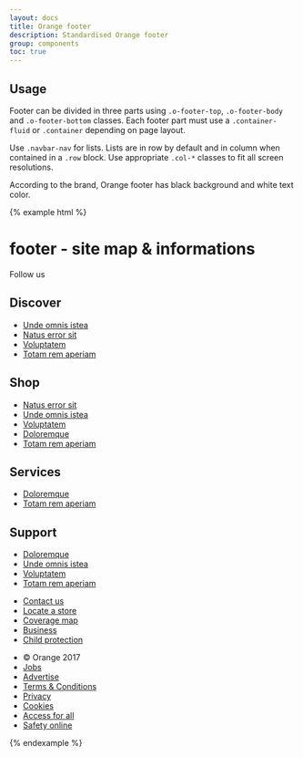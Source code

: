 ```yaml
---
layout: docs
title: Orange footer
description: Standardised Orange footer
group: components
toc: true
---
```


## Usage

Footer can be divided in three parts using `.o-footer-top`, `.o-footer-body` and `.o-footer-bottom` classes.
Each footer part must use a `.container-fluid` or `.container` depending on page layout.

Use `.navbar-nav` for lists. Lists are in row by default and in column when contained in a `.row` block. Use appropriate `.col-*` classes to fit all screen resolutions.

According to the brand, Orange footer has black background and white text color.

{% example html %}
<footer class="o-footer" role="contentinfo">
    <h1 class="sr-only">footer - site map & informations</h1>
    <div class="o-footer-top">
        <div class="container-fluid">
            <span>Follow us</span>
        </div>
    </div>
    <div class="o-footer-body">
        <div class="container-fluid">
            <div class="row">
                <div class="col-md-3 col-sm-6">
                    <h2>Discover</h2>
                    <ul class="navbar-nav">
                        <li><a href="#">Unde omnis istea</a></li>
                        <li><a href="#">Natus error sit</a></li>
                        <li><a href="#">Voluptatem</a></li>
                        <li><a href="#">Totam rem aperiam</a></li>
                    </ul>
                </div>
                <div class="col-md-3 col-sm-6">
                    <h2>Shop</h2>
                    <ul class="navbar-nav">
                        <li><a href="#">Natus error sit</a></li>
                        <li><a href="#">Unde omnis istea</a></li>
                        <li><a href="#">Voluptatem</a></li>
                        <li><a href="#">Doloremque</a></li>
                        <li><a href="#">Totam rem aperiam</a></li>
                    </ul>
                </div>
                <div class="col-md-3 col-sm-6">
                    <h2>Services</h2>
                    <ul class="navbar-nav">
                        <li><a href="#">Doloremque</a></li>
                        <li><a href="#">Totam rem aperiam</a></li>
                    </ul>
                </div>
                <div class="col-md-3 col-sm-6">
                    <h2>Support</h2>
                    <ul class="navbar-nav">
                        <li><a href="#">Doloremque</a></li>
                        <li><a href="#">Unde omnis istea</a></li>
                        <li><a href="#">Voluptatem</a></li>
                        <li><a href="#">Totam rem aperiam</a></li>
                    </ul>
                </div>
            </div>
            <ul class="navbar-nav">
                <li><a href="#">Contact us</a></li>
                <li><a href="#">Locate a store</a></li>
                <li><a href="#">Coverage map</a></li>
                <li><a href="#">Business</a></li>
                <li><a href="#">Child protection</a></li>
            </ul>
        </div>
    </div>
    <div class="o-footer-bottom">
        <div class="container-fluid">
            <ul class="navbar-nav">
                <li>© Orange 2017</li>
                <li><a href="#">Jobs</a></li>
                <li><a href="#">Advertise</a></li>
                <li><a href="#">Terms & Conditions</a></li>
                <li><a href="#">Privacy</a></li>
                <li><a href="#">Cookies</a></li>
                <li><a href="#">Access for all</a></li>
                <li><a href="#">Safety online</a></li>
            </ul>
        </div>
    </div>
</footer>
{% endexample %}